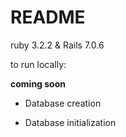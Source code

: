 # README

ruby 3.2.2 & Rails 7.0.6

to run locally:

**coming soon**

* Database creation

* Database initialization
